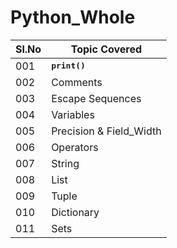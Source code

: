 # Python_Whole
Sl.No | Topic Covered
------|--------------
001 | <strong><tt>print()</tt></strong> 
002 | Comments
003 | Escape Sequences
004 | Variables
005 | Precision & Field_Width
006 | Operators
007 | String
008 | List
009 | Tuple
010 | Dictionary
011 | Sets
